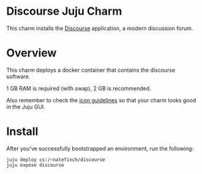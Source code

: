 Discourse Juju Charm
===============

This charm installs the [Discourse](http://discourse.org) application, a modern discussion forum.

# Overview

This charm deploys a docker container that contains the discourse software.

1 GB RAM is required (with swap), 2 GB is recommended.

Also remember to check the [icon guidelines](https://juju.ubuntu.com/docs/authors-charm-icon.html) so that your charm looks good in the Juju GUI.

# Install

After you've successfully bootstrapped an environment, run the following:

    juju deploy cs:/~natefinch/discourse
    juju expose discourse









